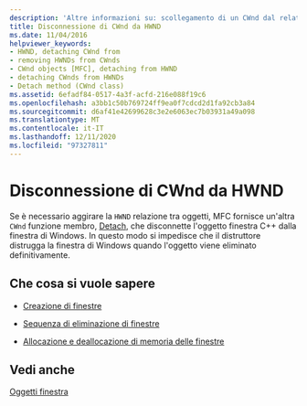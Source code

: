 ```yaml
---
description: 'Altre informazioni su: scollegamento di un CWnd dal relativo HWND'
title: Disconnessione di CWnd da HWND
ms.date: 11/04/2016
helpviewer_keywords:
- HWND, detaching CWnd from
- removing HWNDs from CWnds
- CWnd objects [MFC], detaching from HWND
- detaching CWnds from HWNDs
- Detach method (CWnd class)
ms.assetid: 6efadf84-0517-4a3f-acfd-216e088f19c6
ms.openlocfilehash: a3bb1c50b769724ff9ea0f7cdcd2d1fa92cb3a84
ms.sourcegitcommit: d6af41e42699628c3e2e6063ec7b03931a49a098
ms.translationtype: MT
ms.contentlocale: it-IT
ms.lasthandoff: 12/11/2020
ms.locfileid: "97327811"
---
```

# <a name="detaching-a-cwnd-from-its-hwnd"></a>Disconnessione di CWnd da HWND

Se è necessario aggirare la `HWND` relazione tra oggetti, MFC fornisce un'altra `CWnd` funzione membro, [Detach](reference/cwnd-class.md#detach), che disconnette l'oggetto finestra C++ dalla finestra di Windows. In questo modo si impedisce che il distruttore distrugga la finestra di Windows quando l'oggetto viene eliminato definitivamente.

## <a name="what-do-you-want-to-know-more-about"></a>Che cosa si vuole sapere

- [Creazione di finestre](creating-windows.md)

- [Sequenza di eliminazione di finestre](window-destruction-sequence.md)

- [Allocazione e deallocazione di memoria delle finestre](allocating-and-deallocating-window-memory.md)

## <a name="see-also"></a>Vedi anche

[Oggetti finestra](window-objects.md)
